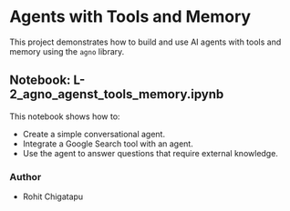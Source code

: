 # Agents with Tools and Memory

This project demonstrates how to build and use AI agents with tools and memory using the `agno` library.

## Notebook: L-2_agno_agenst_tools_memory.ipynb

This notebook shows how to:

*   Create a simple conversational agent.
*   Integrate a Google Search tool with an agent.
*   Use the agent to answer questions that require external knowledge.

### Author

*   Rohit Chigatapu